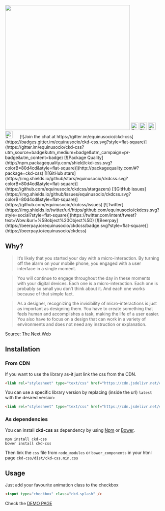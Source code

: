 <img width="406px" src="https://cloud.githubusercontent.com/assets/10454741/18340843/8a8b0e18-75a7-11e6-99f2-e8f805070c33.jpg">

<img width="24px" alt="Google Chrome" src="https://cdn.rawgit.com/alrra/browser-logos/master/chrome/chrome_48x48.png">
<img width="24px" alt="Firefox" src="https://cdn.rawgit.com/alrra/browser-logos/master/firefox/firefox_48x48.png">
<img width="24px" alt="Safari" src="https://cdn.rawgit.com/alrra/browser-logos/master/safari/safari_48x48.png">
<img width="24px" alt="Safari" src="https://cdn.rawgit.com/alrra/browser-logos/master/edge/edge_48x48.png" title="💩">&nbsp;&nbsp;&nbsp;&nbsp;&nbsp;
[![Join the chat at https://gitter.im/equinusocio/ckd-css](https://badges.gitter.im/equinusocio/ckd-css.svg?style=flat-square)](https://gitter.im/equinusocio/ckd-css?utm_source=badge&utm_medium=badge&utm_campaign=pr-badge&utm_content=badge)
[![Package Quality](http://npm.packagequality.com/shield/ckd-css.svg?colorB=80d4cd&style=flat-square)](http://packagequality.com/#?package=ckd-css)
[![GitHub stars](https://img.shields.io/github/stars/equinusocio/ckdcss.svg?colorB=80d4cd&style=flat-square)](https://github.com/equinusocio/ckdcss/stargazers)
[![GitHub issues](https://img.shields.io/github/issues/equinusocio/ckdcss.svg?colorB=80d4cd&style=flat-square)](https://github.com/equinusocio/ckdcss/issues)
[![Twitter](https://img.shields.io/twitter/url/https/github.com/equinusocio/ckdcss.svg?style=social?style=flat-square)](https://twitter.com/intent/tweet?text=Wow:&url=%5Bobject%20Object%5D)
[![Beerpay](https://beerpay.io/equinusocio/ckdcss/badge.svg?style=flat-square)](https://beerpay.io/equinusocio/ckdcss)


## Why?

> It’s likely that you started your day with a micro-interaction. By turning off the alarm on your mobile phone, you engaged with a user interface in a single moment.

> You will continue to engage throughout the day in these moments with your digital devices. Each one is a micro-interaction. Each one is probably so small you don’t think about it. And each one works because of that simple fact.

> As a designer, recognizing the invisibility of micro-interactions is just as important as designing them. You have to create something that feels human and accomplishes a task, making the life of a user easier. You also have to focus on a design that can work in a variety of environments and does not need any instruction or explanation.


Source: [The Next Web](http://thenextweb.com/dd/2015/08/17/why-micro-interactions-are-the-secret-to-great-design/)

## Installation

### From CDN

If you want to use the library as-it just link the css from the CDN.

```html
<link rel="stylesheet" type="text/css" href="https://cdn.jsdelivr.net/ckd-css/latest/ckd-css.min.css">
```

You can use a specific library version by replacing (inside the url) `latest` with the desired version:

```html
<link rel="stylesheet" type="text/css" href="https://cdn.jsdelivr.net/ckd-css/1.2.0/ckd-css.min.css">
```

### As dependencies
You can install **ckd-css** as dependency by using [Npm](https://www.npmjs.com/package/ckd-css) or [Bower](https://bower.io).

```
npm install ckd-css
bower install ckd-css
```

Then link the `css` file from `node_modules` or `bower_components` in your html page `ckd-css/dist/ckd-css.min.css`


## Usage

Just add your favourite animation class to the checkbox
```html
<input type="checkbox" class="ckd-splash" />
```

Check the [DEMO PAGE](http://equinusocio.github.io/ckdcss )
